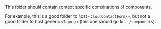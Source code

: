 This folder should contain context specific combinations of components.

For example, this is a good folder to host `<CloudContactForm/>`, but
not a good folder to host generic `<Input/>` (this one should go to
`../components`).
